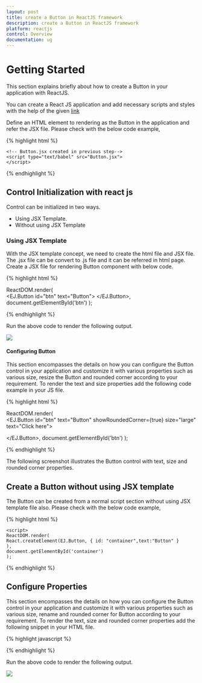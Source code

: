 ```yaml
---
layout: post
title: create a Button in ReactJS framework 
description: create a Button in ReactJS framework 
platform: reactjs
control: Overview
documentation: ug
---
```


# Getting Started

This section explains briefly about how to create a Button in your application with ReactJS.

You can create a React JS application and add necessary scripts and styles with the help of the given [link](https://help.syncfusion.com/reactjs/overview)

Define an HTML element to rendering as the Button in the application and refer the JSX file. Please check with the below code example,


{% highlight html %}

   <body>	
    <!--Add React JS components-->
    <div id="btn"></div>

    <!-- Button.jsx created in previous step-->
    <script type="text/babel" src="Button.jsx">
    </script>
   </body>

{% endhighlight %}

## Control Initialization  with react js
Control can be initialized in two ways.
* Using JSX Template. 
* Without using JSX Template

### Using  JSX Template
With the JSX template concept, we need to create the html file and JSX file. The .jsx file can be convert to .js file and it can be referred in html page.
Create a JSX file for rendering Button component with below code.


{% highlight html %}

ReactDOM.render(   
		  <EJ.Button id="btn" text="Button">
</EJ.Button>,
document.getElementById('btn')
);


{% endhighlight %}


Run the above code to render the following output.



![](getting-started_images/getting-started_img1.png)

#### Configuring Button

This section encompasses the details on how you can configure the Button control in your application and customize it with various properties such as various size, resize the  Button and rounded corner according  to your requirement.
To render the text and size properties add the following code example in your JS  file.

{% highlight html %}

ReactDOM.render(   
		  <EJ.Button id="btn" text="Button" showRoundedCorner={true} size="large" text="Click here">

</EJ.Button>,
document.getElementById('btn')
);




{% endhighlight %}

The following screenshot illustrates the Button control with text, size and rounded corner properties.


## Create a Button without using JSX template
 The Button can be created from a normal script section without using JSX template file also. Please check with the below code example,

{% highlight html %}

    <script>
    ReactDOM.render(
    React.createElement(EJ.Button, { id: "container",text:"Button" }
    ),
    document.getElementById('container')
    );
</script>

    
{% endhighlight %}

## Configure Properties

This section encompasses the details on how you can configure the Button control in your application and customize it with various properties such as various size, rename and rounded corner for Button according to your requirement.
 To render the text, size and rounded corner properties add the following snippet in your HTML file.


{% highlight javascript %}

<script>
    ReactDOM.render(
    React.createElement(EJ.Button, { id: "container",text:"Button",showRoundedCorner:true,size:"large",text:"Click here" }
    ),
    document.getElementById('container')
    );
</script>

{% endhighlight %}

Run the above code to render the following output.

![](getting-started_images/getting-started_img2.png)
